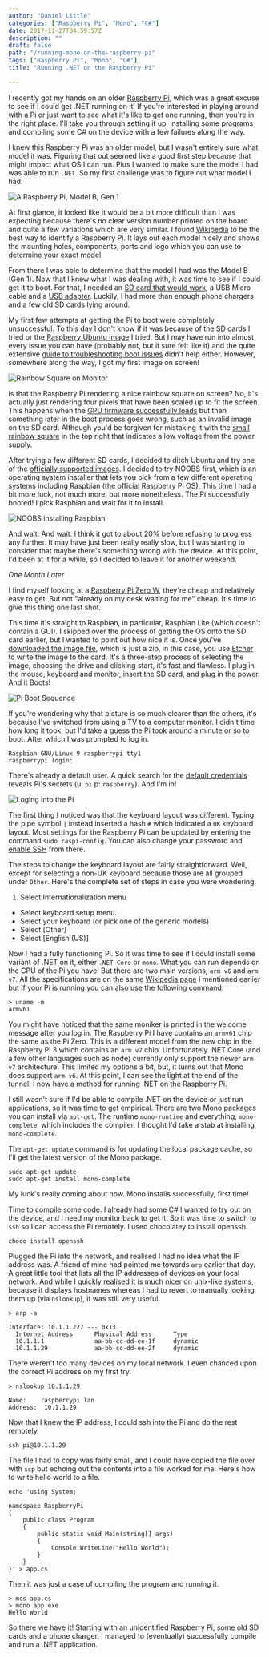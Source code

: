 ```yaml
---
author: "Daniel Little"
categories: ["Raspberry Pi", "Mono", "C#"]
date: 2017-11-27T04:59:57Z
description: ""
draft: false
path: "/running-mono-on-the-raspberry-pi"
tags: ["Raspberry Pi", "Mono", "C#"]
title: "Running .NET on the Raspberry Pi"

---
```


I recently got my hands on an older [Raspberry Pi](https://www.raspberrypi.org), which was a great excuse to see if I could get .NET running on it! If you're interested in playing around with a Pi or just want to see what it's like to get one running, then you're in the right place. I'll take you through setting it up, installing some programs and compiling some C# on the device with a few failures along the way.

I knew this Raspberry Pi was an older model, but I wasn't entirely sure what model it was. Figuring that out seemed like a good first step because that might impact what OS I can run. Plus I wanted to make sure the model I had was able to run `.NET`. So my first challenge was to figure out what model I had.

![A Raspberry Pi, Model B, Gen 1](/content/images/2017/11/PiModelB1Cleaned-1.jpg)

At first glance, it looked like it would be a bit more difficult than I was expecting because there's no clear version number printed on the board and quite a few variations which are very similar. I found [Wikipedia](https://en.wikipedia.org/wiki/Raspberry_Pi) to be the best way to identify a Raspberry Pi. It lays out each model nicely and shows the mounting holes, components, ports and logo which you can use to determine your exact model.

From there I was able to determine that the model I had was the Model B (Gen 1). Now that I knew what I was dealing with, it was time to see if I could get it to boot. For that, I needed an [SD card that would work](https://elinux.org/RPi_SD_cards), a USB Micro cable and a [USB adapter](https://www.raspberrypi.org/blog/power-supply-confirmed-as-5v-micro-usb/). Luckily, I had more than enough phone chargers and a few old SD cards lying around. 

My first few attempts at getting the Pi to boot were completely unsuccessful. To this day I don't know if it was because of the SD cards I tried or the [Raspberry Ubuntu image](https://developer.ubuntu.com/core/get-started/raspberry-pi-2-3) I tried. But I may have run into almost every issue you can have (probably not, but it sure felt like it) and the quite extensive [guide to troubleshooting boot issues](https://www.raspberrypi.org/forums/viewtopic.php?t=58151) didn't help either. However, somewhere along the way, I got my first image on screen!

![Rainbow Square on Monitor](/content/images/2017/11/IMG_20170820_135411.jpg)

Is that the Raspberry Pi rendering a nice rainbow square on screen? No, it's actually just rendering four pixels that have been scaled up to fit the screen. This happens when the [GPU firmware successfully loads](https://raspberrypi.stackexchange.com/questions/19354/raspberry-pi-with-boots-up-with-rainbow-screen) but then something later in the boot process goes wrong, such as an invalid image on the SD card. Although you'd be forgiven for mistaking it with the [small rainbow square](https://www.raspberrypi.org/forums/viewtopic.php?f=91&t=95430) in the top right that indicates a low voltage from the power supply.

After trying a few different SD cards, I decided to ditch Ubuntu and try one of the [officially supported images](https://www.raspberrypi.org/downloads/). I decided to try NOOBS first, which is an operating system installer that lets you pick from a few different operating systems including Raspbian (the official Raspberry Pi OS). This time I had a bit more luck, not much more, but more nonetheless. The Pi successfully booted! I pick Raspbian and wait for it to install. 

![NOOBS installing Raspbian](/content/images/2017/11/IMG_20170820_143942.jpg)

And wait. And wait. I think it got to about 20% before refusing to progress any further. It may have just been really really slow, but I was starting to consider that maybe there's something wrong with the device. At this point, I'd been at it for a while, so I decided to leave it for another weekend.

*One Month Later*

I find myself looking at a [Raspberry Pi Zero W](https://raspberry.piaustralia.com.au/), they're cheap and relatively easy to get. But not "already on my desk waiting for me" cheap. It's time to give this thing one last shot.

This time it's straight to Raspbian, in particular, Raspbian Lite (which doesn't contain a GUI). I skipped over the process of getting the OS onto the SD card earlier, but I wanted to point out how nice it is. Once you've [downloaded the image file](https://www.raspberrypi.org/downloads/raspbian/), which is just a zip, in this case, you use [Etcher](https://etcher.io/) to write the image to the card. It's a three-step process of selecting the image, choosing the drive and clicking start, it's fast and flawless. I plug in the mouse, keyboard and monitor, insert the SD card, and plug in the power. And it Boots! 

![Pi Boot Sequence](/content/images/2017/11/PiBootSequence.png)

If you're wondering why that picture is so much clearer than the others, it's because I've switched from using a TV to a computer monitor. I didn't time how long it took, but I'd take a guess the Pi took around a minute or so to boot. After which I was prompted to log in.

```
Raspbian GNU/Linux 9 raspberrypi tty1
raspberrypi login: 
```

There's already a default user. A quick search for the [default credentials](https://www.raspberrypi.org/documentation/linux/usage/users.md) reveals Pi's secrets (u: `pi` p: `raspberry`). And I'm in!

![Loging into the Pi](/content/images/2017/11/PiFirstBoot--2-.png)

The first thing I noticed was that the keyboard layout was different. Typing the pipe symbol `|` instead inserted a hash `#` which indicated a `UK` keyboard layout. Most settings for the Raspberry Pi can be updated by entering the command `sudo raspi-config`. You can also change your password and [enable SSH](https://www.raspberrypi.org/documentation/remote-access/ssh/) from there.

The steps to change the keyboard layout are fairly straightforward. Well, except for selecting a non-UK keyboard because those are all grouped under `Other`. Here's the complete set of steps in case you were wondering.

1. Select Internationalization menu
- Select keyboard setup menu.
- Select your keyboard (or pick one of the generic models)
- Select [Other]
- Select [English (US)]

Now I had a fully functioning Pi. So it was time to see if I could install some variant of .NET on it, either `.NET Core` or `mono`. What you can run depends on the CPU of the Pi you have. But there are two main versions, `arm v6` and `arm v7`. All the specifications are on the same [Wikipedia page](https://en.wikipedia.org/wiki/Raspberry_Pi) I mentioned earlier but if your Pi is running you can also use the following command.

```
> uname -m
armv61
```

You might have noticed that the same moniker is printed in the welcome message after you log in. The Raspberry Pi I have contains an `armv61` chip the same as the Pi Zero. This is a different model from the new chip in the Raspberry Pi 3 which contains an `arm v7` chip. Unfortunately .NET Core (and a few other languages such as node) currently only support the newer `arm v7` architecture. This limited my options a bit, but, it turns out that Mono does support `arm v6`. At this point, I can see the light at the end of the tunnel. I now have a method for running .NET on the Raspberry Pi. 

I still wasn't sure if I'd be able to compile .NET on the device or just run applications, so it was time to get empirical. There are two Mono packages you can install via `apt-get`. The runtime `mono-runtime` and everything, `mono-complete`, which includes the compiler. I thought I'd take a stab at installing `mono-complete`. 

The `apt-get update` command is for updating the local package cache, so I'll get the latest version of the Mono package.

```
sudo apt-get update
sudo apt-get install mono-complete
```

My luck's really coming about now. Mono installs successfully, first time!

Time to compile some code. I already had some C# I wanted to try out on the device, and I need my monitor back to get it. So it was time to switch to `ssh` so I can access the Pi remotely. I used chocolatey to install openssh. 

```
choco install openssh
```

Plugged the Pi into the network, and realised I had no idea what the IP address was. A friend of mine had pointed me towards `arp` earlier that day. A great little tool that lists all the IP addresses of devices on your local network. And while I quickly realised it is much nicer on unix-like systems, because it displays hostnames whereas I had to revert to manually looking them up (via `nslookup`), it was still very useful.

```
> arp -a 

Interface: 10.1.1.227 --- 0x13
  Internet Address      Physical Address      Type
  10.1.1.1              aa-bb-cc-dd-ee-1f     dynamic
  10.1.1.29             aa-bb-cc-dd-ee-2f     dynamic

```

There weren't too many devices on my local network. I even chanced upon the correct Pi address on my first try.

```
> nslookup 10.1.1.29

Name:    raspberrypi.lan
Address:  10.1.1.29
```

Now that I knew the IP address, I could ssh into the Pi and do the rest remotely.

```
ssh pi@10.1.1.29
```

The file I had to copy was fairly small, and I could have copied the file over with `scp` but echoing out the contents into a file worked for me. Here's how to write hello world to a file.

```
echo 'using System;

namespace RaspberryPi
{
    public class Program
    {
        public static void Main(string[] args)
        {
            Console.WriteLine("Hello World");
        }
    }
}' > app.cs
```

Then it was just a case of compiling the program and running it.

```
> mcs app.cs
> mono app.exe
Hello World
```

So there we have it! Starting with an unidentified Raspberry Pi, some old SD cards and a phone charger. I managed to (eventually) successfully compile and run a .NET application.